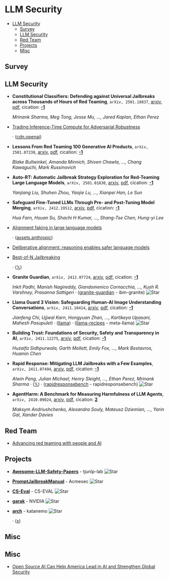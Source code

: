 # LLM Security

- [LLM Security](#llm-security) 
  - [Survey](#survey)
  - [LLM Security](#llm-security)
  - [Red Team](#red-team)
  - [Projects](#projects)
  - [Misc](#misc)


## Survey


## LLM Security

- **Constitutional Classifiers: Defending against Universal Jailbreaks 
  across Thousands of Hours of Red Teaming**, `arXiv, 2501.18837`, [arxiv](http://arxiv.org/abs/2501.18837v1), [pdf](http://arxiv.org/pdf/2501.18837v1.pdf), cication: [**-1**](None) 

	 *Mrinank Sharma, Meg Tong, Jesse Mu, ..., Jared Kaplan, Ethan Perez*
- [Trading Inference-Time Compute for Adversarial Robustness](https://openai.com/index/trading-inference-time-compute-for-adversarial-robustness/) 

	 · ([cdn.openai](https://cdn.openai.com/papers/trading-inference-time-compute-for-adversarial-robustness-20250121_1.pdf))
- **Lessons From Red Teaming 100 Generative AI Products**, `arXiv, 2501.07238`, [arxiv](http://arxiv.org/abs/2501.07238v1), [pdf](http://arxiv.org/pdf/2501.07238v1.pdf), cication: [**-1**](None) 

	 *Blake Bullwinkel, Amanda Minnich, Shiven Chawla, ..., Chang Kawaguchi, Mark Russinovich*
- **Auto-RT: Automatic Jailbreak Strategy Exploration for Red-Teaming Large 
  Language Models**, `arXiv, 2501.01830`, [arxiv](http://arxiv.org/abs/2501.01830v1), [pdf](http://arxiv.org/pdf/2501.01830v1.pdf), cication: [**-1**](None) 

	 *Yanjiang Liu, Shuhen Zhou, Yaojie Lu, ..., Xianpei Han, Le Sun*
- **Safeguard Fine-Tuned LLMs Through Pre- and Post-Tuning Model Merging**, `arXiv, 2412.19512`, [arxiv](http://arxiv.org/abs/2412.19512v1), [pdf](http://arxiv.org/pdf/2412.19512v1.pdf), cication: [**-1**](None) 

	 *Hua Farn, Hsuan Su, Shachi H Kumar, ..., Shang-Tse Chen, Hung-yi Lee*
- [Alignment faking in large language models](https://www.anthropic.com/research/alignment-faking) 

	 · ([assets.anthropic](https://assets.anthropic.com/m/983c85a201a962f/original/Alignment-Faking-in-Large-Language-Models-full-paper.pdf))
- [Deliberative alignment: reasoning enables safer language models](https://openai.com/index/deliberative-alignment/) 
- [Best-of-N Jailbreaking](https://jplhughes.github.io/bon-jailbreaking/) 

	 · ([𝕏](https://x.com/AnthropicAI/status/1867608917595107443))
- **Granite Guardian**, `arXiv, 2412.07724`, [arxiv](http://arxiv.org/abs/2412.07724v1), [pdf](http://arxiv.org/pdf/2412.07724v1.pdf), cication: [**-1**](None) 

	 *Inkit Padhi, Manish Nagireddy, Giandomenico Cornacchia, ..., Kush R. Varshney, Prasanna Sattigeri* · ([granite-guardian](https://github.com/ibm-granite/granite-guardian) - ibm-granite) ![Star](https://img.shields.io/github/stars/ibm-granite/granite-guardian.svg?style=social&label=Star)
- **Llama Guard 3 Vision: Safeguarding Human-AI Image Understanding 
  Conversations**, `arXiv, 2411.10414`, [arxiv](http://arxiv.org/abs/2411.10414v1), [pdf](http://arxiv.org/pdf/2411.10414v1.pdf), cication: [**-1**](None) 

	 *Jianfeng Chi, Ujjwal Karn, Hongyuan Zhan, ..., Kartikeya Upasani, Mahesh Pasupuleti* · ([llama](https://www.llama.com/trust-and-safety/)) · ([llama-recipes](https://github.com/meta-llama/llama-recipes/tree/main/recipes/responsible_ai/llama_guard) - meta-llama) ![Star](https://img.shields.io/github/stars/meta-llama/llama-recipes.svg?style=social&label=Star)
- **Building Trust: Foundations of Security, Safety and Transparency in AI**, `arXiv, 2411.12275`, [arxiv](http://arxiv.org/abs/2411.12275v1), [pdf](http://arxiv.org/pdf/2411.12275v1.pdf), cication: [**-1**](None) 

	 *Huzaifa Sidhpurwala, Garth Mollett, Emily Fox, ..., Mark Bestavros, Huamin Chen*
- **Rapid Response: Mitigating LLM Jailbreaks with a Few Examples**, `arXiv, 2411.07494`, [arxiv](http://arxiv.org/abs/2411.07494v1), [pdf](http://arxiv.org/pdf/2411.07494v1.pdf), cication: [**-1**](None) 

	 *Alwin Peng, Julian Michael, Henry Sleight, ..., Ethan Perez, Mrinank Sharma* · ([𝕏](https://x.com/AnthropicAI/status/1856752093945540673)) · ([rapidresponsebench](https://github.com/rapidresponsebench/rapidresponsebench) - rapidresponsebench) ![Star](https://img.shields.io/github/stars/rapidresponsebench/rapidresponsebench.svg?style=social&label=Star)
- **AgentHarm: A Benchmark for Measuring Harmfulness of LLM Agents**, `arXiv, 2410.09024`, [arxiv](http://arxiv.org/abs/2410.09024v2), [pdf](http://arxiv.org/pdf/2410.09024v2.pdf), cication: [**2**](https://scholar.google.com/scholar?cites=2401564792328774425&as_sdt=2005&sciodt=0,5&hl=en&oe=ASCII) 

	 *Maksym Andriushchenko, Alexandra Souly, Mateusz Dziemian, ..., Yarin Gal, Xander Davies*

## Red Team

- [Advancing red teaming with people and AI](https://openai.com/index/advancing-red-teaming-with-people-and-ai/) 

## Projects

- [**Awesome-LLM-Safety-Papers**](https://github.com/tjunlp-lab/Awesome-LLM-Safety-Papers) - tjunlp-lab ![Star](https://img.shields.io/github/stars/tjunlp-lab/Awesome-LLM-Safety-Papers.svg?style=social&label=Star) 
- [**PromptJailbreakManual**](https://github.com/Acmesec/PromptJailbreakManual) - Acmesec ![Star](https://img.shields.io/github/stars/Acmesec/PromptJailbreakManual.svg?style=social&label=Star) 
- [**CS-Eval**](https://github.com/CS-EVAL/CS-Eval) - CS-EVAL ![Star](https://img.shields.io/github/stars/CS-EVAL/CS-Eval.svg?style=social&label=Star) 
- [**garak**](https://github.com/NVIDIA/garak) - NVIDIA ![Star](https://img.shields.io/github/stars/NVIDIA/garak.svg?style=social&label=Star) 
- [**arch**](https://github.com/katanemo/arch) - katanemo ![Star](https://img.shields.io/github/stars/katanemo/arch.svg?style=social&label=Star) 

	 · ([x](https://x.com/salman_paracha/status/1848374304196719047))

## Misc
## Misc
- [Open Source AI Can Help America Lead in AI and Strengthen Global Security](https://about.fb.com/news/2024/11/open-source-ai-america-global-security/) 